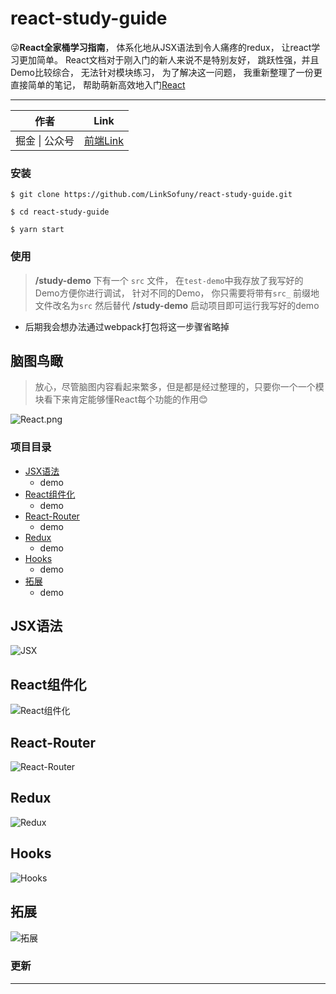 # react-study-guide
:stuck_out_tongue_winking_eye:**React全家桶学习指南**， 体系化地从JSX语法到令人痛疼的redux， 让react学习更加简单。 React文档对于刚入门的新人来说不是特别友好， 跳跃性强，并且Demo比较综合， 无法针对模块练习， 为了解决这一问题， 我重新整理了一份更直接简单的笔记， 帮助萌新高效地入门[React][React]

***
|作者|Link|
|---|---
|掘金 \| 公众号|[前端Link][juejin]

### 安装
```
$ git clone https://github.com/LinkSofuny/react-study-guide.git
```
```
$ cd react-study-guide
```
```
$ yarn start
```

### 使用

> **/study-demo** 下有一个 `src` 文件， 在`test-demo`中我存放了我写好的Demo方便你进行调试， 针对不同的Demo， 你只需要将带有`src_` 前缀地文件改名为`src` 然后替代 **/study-demo** 启动项目即可运行我写好的demo

- 后期我会想办法通过webpack打包将这一步骤省略掉
## 脑图鸟瞰
> 放心，尽管脑图内容看起来繁多，但是都是经过整理的，只要你一个一个模块看下来肯定能够懂React每个功能的作用:blush:

![React.png][sumary]


### 项目目录

* [JSX语法](#JSX语法)
    * demo
* [React组件化](#React组件化)
    * demo
* [React-Router](#React-Router)
    * demo
* [Redux](#Redux)
    * demo
* [Hooks](#Hooks)
    * demo
* [拓展](#拓展)
    * demo


## JSX语法
![JSX][JSX]
## React组件化
![React组件化][React组件化]
## React-Router
![React-Router][React-Router]
## Redux
![Redux][Redux]
## Hooks
![Hooks][Hooks]

## 拓展
![拓展][拓展]
### 更新

-------
[juejin]: https://juejin.cn/user/2005929448188567 "我的掘金"
[React]: https://react.docschina.org/ "React"
[sumary]: /readme-img/React.png "鸟瞰图"
[JSX]: /readme-img/JSX.png "JSX语法"
[React组件化]: /readme-img/React组件化.png "React组件化"
[React-Router]: /readme-img/React-Router.png "React-Router"
[Redux]: /readme-img/Redux.png "Redux"
[Hooks]: /readme-img/Hooks.png "Hooks"
[拓展]: /readme-img/拓展.png "拓展"